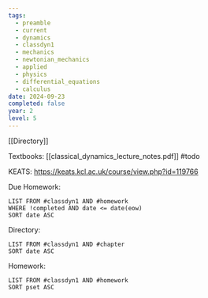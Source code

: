 ```yaml
---
tags:
  - preamble
  - current
  - dynamics
  - classdyn1
  - mechanics
  - newtonian_mechanics
  - applied
  - physics
  - differential_equations
  - calculus
date: 2024-09-23
completed: false
year: 2
level: 5
---
```

[[Directory]]

Textbooks:
[[classical_dynamics_lecture_notes.pdf]]
#todo 

KEATS:
https://keats.kcl.ac.uk/course/view.php?id=119766

Due Homework:
```dataview
LIST FROM #classdyn1 AND #homework 
WHERE !completed AND date <= date(eow)
SORT date ASC
```
Directory:
```dataview
LIST FROM #classdyn1 AND #chapter
SORT date ASC
```
Homework:
```dataview
LIST FROM #classdyn1 AND #homework 
SORT pset ASC
```
